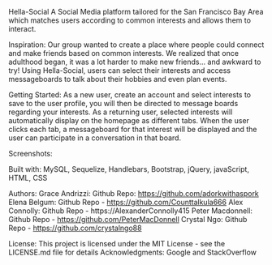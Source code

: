 
Hella-Social
A Social Media platform tailored for the San Francisco Bay Area which matches users according to common interests and allows them to interact.

Inspiration:
Our group wanted to create a place where people could connect and make friends based on common interests. We realized that once adulthood began, it was a lot harder to make new friends... and awkward to try! Using Hella-Social, users can select their interests and access messageboards to talk about their hobbies and even plan events.

Getting Started:
As a new user, create an account and select interests to save to the user profile, you will then be directed to message boards regarding your interests.
As a returning user, selected interests will automatically display on the homepage as different tabs. When the user clicks each tab, a messageboard for that interest will be displayed and the user can participate in a conversation in that board. 

Screenshots:

Built with:
MySQL, Sequelize, Handlebars, Bootstrap, jQuery, javaScript, HTML, CSS

Authors:
Grace Andrizzi: Github Repo: https://github.com/adorkwithaspork
Elena Belgum: Github Repo - https://github.com/Counttalkula666
Alex Connolly: Github Repo - https://AlexanderConnolly415
Peter Macdonnell: Github Repo - https://github.com/PeterMacDonnell 
Crystal Ngo: Github Repo - https://github.com/crystalngo88

License:
This project is licensed under the MIT License - see the LICENSE.md file for details
Acknowledgments:
Google and StackOverflow
